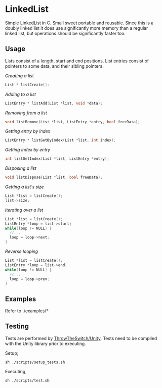 # LinkedList
Simple LinkedList in C. Small sweet portable and reusable.
Since this is a doubly linked list it does use significantly more memory than
a regular linked list, but operations should be significantly faster too.


## Usage
Lists consist of a length, start and end positions. List entries consist of
pointers to some data, and their sibling pointers.

*Creating a list*
```c
List * listCreate();
```

*Adding to a list*
```c
ListEntry * listAdd(List *list, void *data);
```

*Removing from a list*
```c
void listRemove(List *list, ListEntry *entry, bool freeData);
```

*Getting entry by index*
```c
ListEntry * listGetByIndex(List *list, int index);
```

*Getting index by entry*
```c
int listGetIndex(List *list, ListEntry *entry);
```

*Disposing a list*
```c
void listDispose(List *list, bool freeData);
```

*Getting a list's size*
```c
List *list = listCreate();
list->size;
```

*Iterating over a list*
```c
List *list = listCreate();
ListEntry *loop = list->start;
while(loop != NULL) {
  //...
  loop = loop->next;
}
```

*Reverse looping*
```c
List *list = listCreate();
ListEntry *loop = list->end;
while(loop != NULL) {
  //...
  loop = loop->prev;
}
```

## Examples
Refer to ./examples/*

## Testing
Tests are performed by [ThrowTheSwitch/Unity](https://github.com/ThrowTheSwitch/Unity).
Tests need to be compiled with the Unity library prior to executing.

Setup;
```
sh ./scripts/setup_tests.sh
```

Executing;
```
sh ./scripts/test.sh
```